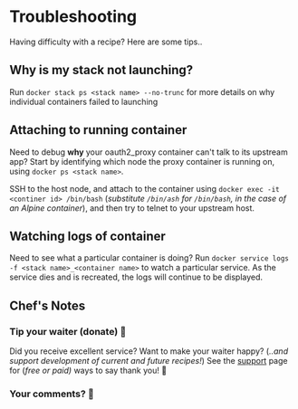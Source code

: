 # Troubleshooting

Having difficulty with a recipe? Here are some tips..

## Why is my stack not launching?

Run ```docker stack ps <stack name> --no-trunc``` for more details on why individual containers failed to launching

## Attaching to running container

Need to debug **why** your oauth2_proxy container can't talk to its upstream app? Start by identifying which node the proxy container is running on, using ```docker ps <stack name>```.

SSH to the host node, and attach to the container using ```docker exec -it <continer id> /bin/bash``` (_substitute ```/bin/ash``` for ```/bin/bash```, in the case of an Alpine container_), and then try to telnet to your upstream host.

## Watching logs of container

Need to see what a particular container is doing? Run ```docker service logs -f <stack name>_<container name>``` to watch a particular service. As the service dies and is recreated, the logs will continue to be displayed.


## Chef's Notes

### Tip your waiter (donate) 👏

Did you receive excellent service? Want to make your waiter happy? (_..and support development of current and future recipes!_) See the [support](/support/) page for (_free or paid)_ ways to say thank you! 👏

### Your comments? 💬
